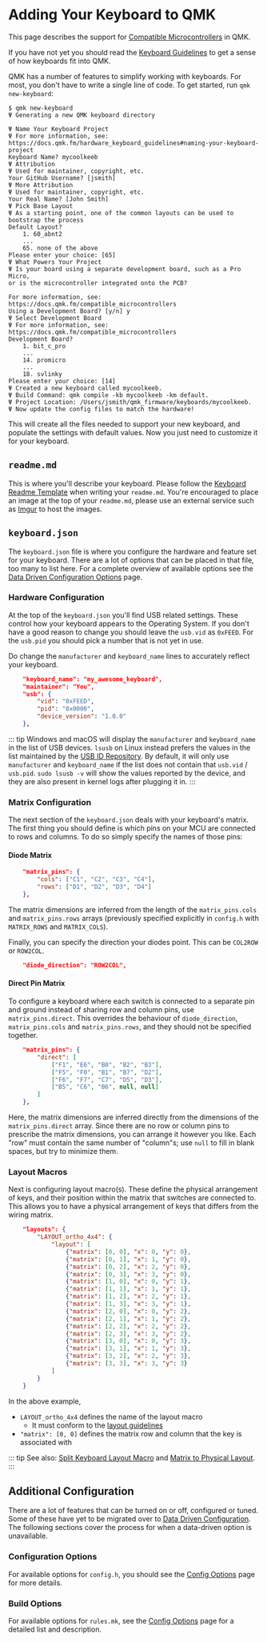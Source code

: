 # Adding Your Keyboard to QMK

This page describes the support for [Compatible Microcontrollers](compatible_microcontrollers) in QMK.

If you have not yet you should read the [Keyboard Guidelines](hardware_keyboard_guidelines) to get a sense of how keyboards fit into QMK.

QMK has a number of features to simplify working with keyboards. For most, you don't have to write a single line of code. To get started, run `qmk new-keyboard`:

```
$ qmk new-keyboard
Ψ Generating a new QMK keyboard directory

Ψ Name Your Keyboard Project
Ψ For more information, see:
https://docs.qmk.fm/hardware_keyboard_guidelines#naming-your-keyboard-project
Keyboard Name? mycoolkeeb
Ψ Attribution
Ψ Used for maintainer, copyright, etc.
Your GitHub Username? [jsmith] 
Ψ More Attribution
Ψ Used for maintainer, copyright, etc.
Your Real Name? [John Smith] 
Ψ Pick Base Layout
Ψ As a starting point, one of the common layouts can be used to
bootstrap the process
Default Layout?
    1. 60_abnt2
    ...
    65. none of the above
Please enter your choice: [65] 
Ψ What Powers Your Project
Ψ Is your board using a separate development board, such as a Pro Micro,
or is the microcontroller integrated onto the PCB?

For more information, see:
https://docs.qmk.fm/compatible_microcontrollers
Using a Development Board? [y/n] y
Ψ Select Development Board
Ψ For more information, see:
https://docs.qmk.fm/compatible_microcontrollers
Development Board?
    1. bit_c_pro
    ...
    14. promicro
    ...
    18. svlinky
Please enter your choice: [14] 
Ψ Created a new keyboard called mycoolkeeb.
Ψ Build Command: qmk compile -kb mycoolkeeb -km default.
Ψ Project Location: /Users/jsmith/qmk_firmware/keyboards/mycoolkeeb.
Ψ Now update the config files to match the hardware!
```

This will create all the files needed to support your new keyboard, and populate the settings with default values. Now you just need to customize it for your keyboard.

## `readme.md`

This is where you'll describe your keyboard. Please follow the [Keyboard Readme Template](documentation_templates#keyboard-readmemd-template) when writing your `readme.md`. You're encouraged to place an image at the top of your `readme.md`, please use an external service such as [Imgur](https://imgur.com) to host the images.

## `keyboard.json`

The `keyboard.json` file is where you configure the hardware and feature set for your keyboard. There are a lot of options that can be placed in that file, too many to list here. For a complete overview of available options see the [Data Driven Configuration Options](reference_info_json) page.

### Hardware Configuration

At the top of the `keyboard.json` you'll find USB related settings. These control how your keyboard appears to the Operating System. If you don't have a good reason to change you should leave the `usb.vid` as `0xFEED`. For the `usb.pid` you should pick a number that is not yet in use.

Do change the `manufacturer` and `keyboard_name` lines to accurately reflect your keyboard.

```json
    "keyboard_name": "my_awesome_keyboard",
    "maintainer": "You",
    "usb": {
        "vid": "0xFEED",
        "pid": "0x0000",
        "device_version": "1.0.0"
    },
```

::: tip
Windows and macOS will display the `manufacturer` and `keyboard_name` in the list of USB devices. `lsusb` on Linux instead prefers the values in the list maintained by the [USB ID Repository](http://www.linux-usb.org/usb-ids.html). By default, it will only use `manufacturer` and `keyboard_name` if the list does not contain that `usb.vid` / `usb.pid`. `sudo lsusb -v` will show the values reported by the device, and they are also present in kernel logs after plugging it in.
:::

### Matrix Configuration

The next section of the `keyboard.json` deals with your keyboard's matrix. The first thing you should define is which pins on your MCU are connected to rows and columns. To do so simply specify the names of those pins:

#### Diode Matrix

```json
    "matrix_pins": {
        "cols": ["C1", "C2", "C3", "C4"],
        "rows": ["D1", "D2", "D3", "D4"]
    },
```

The matrix dimensions are inferred from the length of the `matrix_pins.cols` and `matrix_pins.rows` arrays (previously specified explicitly in `config.h` with `MATRIX_ROWS` and `MATRIX_COLS`).

Finally, you can specify the direction your diodes point. This can be `COL2ROW` or `ROW2COL`.

```json
    "diode_direction": "ROW2COL",
```

#### Direct Pin Matrix

To configure a keyboard where each switch is connected to a separate pin and ground instead of sharing row and column pins, use `matrix_pins.direct`. This overrides the behaviour of `diode_direction`, `matrix_pins.cols` and `matrix_pins.rows`, and they should not be specified together.

```json
    "matrix_pins": {
        "direct": [
            ["F1", "E6", "B0", "B2", "B3"],
            ["F5", "F0", "B1", "B7", "D2"],
            ["F6", "F7", "C7", "D5", "D3"],
            ["B5", "C6", "B6", null, null]
        ]
    },
```

Here, the matrix dimensions are inferred directly from the dimensions of the `matrix_pins.direct` array. Since there are no row or column pins to prescribe the matrix dimensions, you can arrange it however you like. Each "row" must contain the same number of "column"s; use `null` to fill in blank spaces, but try to minimize them.

### Layout Macros

Next is configuring layout macro(s). These define the physical arrangement of keys, and their position within the matrix that switches are connected to. This allows you to have a physical arrangement of keys that differs from the wiring matrix.

```json
    "layouts": {
        "LAYOUT_ortho_4x4": {
            "layout": [
                {"matrix": [0, 0], "x": 0, "y": 0},
                {"matrix": [0, 1], "x": 1, "y": 0},
                {"matrix": [0, 2], "x": 2, "y": 0},
                {"matrix": [0, 3], "x": 3, "y": 0},
                {"matrix": [1, 0], "x": 0, "y": 1},
                {"matrix": [1, 1], "x": 1, "y": 1},
                {"matrix": [1, 2], "x": 2, "y": 1},
                {"matrix": [1, 3], "x": 3, "y": 1},
                {"matrix": [2, 0], "x": 0, "y": 2},
                {"matrix": [2, 1], "x": 1, "y": 2},
                {"matrix": [2, 2], "x": 2, "y": 2},
                {"matrix": [2, 3], "x": 3, "y": 2},
                {"matrix": [3, 0], "x": 0, "y": 3},
                {"matrix": [3, 1], "x": 1, "y": 3},
                {"matrix": [3, 2], "x": 2, "y": 3},
                {"matrix": [3, 3], "x": 3, "y": 3}
            ]
        }
    }
```

In the above example,

* `LAYOUT_ortho_4x4` defines the name of the layout macro
  * It must conform to the [layout guidelines](hardware_keyboard_guidelines#keyboard-name-h)
* `"matrix": [0, 0]` defines the matrix row and column that the key is associated with

::: tip
See also: [Split Keyboard Layout Macro](features/split_keyboard#layout-macro) and [Matrix to Physical Layout](understanding_qmk#matrix-to-physical-layout-map).
:::

## Additional Configuration

There are a lot of features that can be turned on or off, configured or tuned. Some of these have yet to be migrated over to [Data Driven Configuration](data_driven_config). The following sections cover the process for when a data-driven option is unavailable.

### Configuration Options

For available options for `config.h`, you should see the [Config Options](config_options#the-config-h-file) page for more details.

### Build Options

For available options for `rules.mk`, see the [Config Options](config_options#feature-options) page for a detailed list and description.
